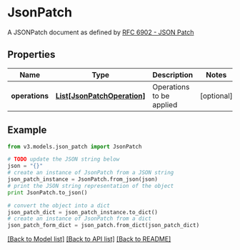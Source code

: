 # JsonPatch

A JSONPatch document as defined by [RFC 6902 - JSON Patch](https://tools.ietf.org/html/rfc6902)

## Properties
Name | Type | Description | Notes
------------ | ------------- | ------------- | -------------
**operations** | [**List[JsonPatchOperation]**](JsonPatchOperation.md) | Operations to be applied | [optional] 

## Example

```python
from v3.models.json_patch import JsonPatch

# TODO update the JSON string below
json = "{}"
# create an instance of JsonPatch from a JSON string
json_patch_instance = JsonPatch.from_json(json)
# print the JSON string representation of the object
print JsonPatch.to_json()

# convert the object into a dict
json_patch_dict = json_patch_instance.to_dict()
# create an instance of JsonPatch from a dict
json_patch_form_dict = json_patch.from_dict(json_patch_dict)
```
[[Back to Model list]](../README.md#documentation-for-models) [[Back to API list]](../README.md#documentation-for-api-endpoints) [[Back to README]](../README.md)



